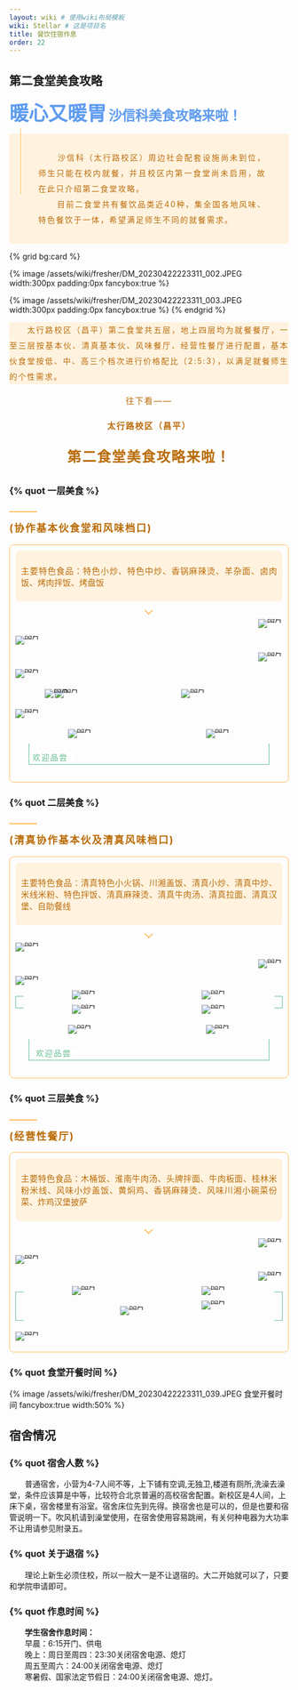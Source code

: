 ```yaml
---
layout: wiki # 使用wiki布局模板
wiki: Stellar # 这是项目名
title: 餐饮住宿作息
order: 22
---
```


## 第二食堂美食攻略

<strong style="box-sizing: border-box; visibility: visible;"><span
        style="text-align: justify; font-size: 35px; color: rgb(95, 156, 239); box-sizing: border-box; visibility: visible;">暖心又暖胃</span></strong>
<strong style="box-sizing: border-box; visibility: visible;"><span
        style="text-align: justify; font-size: 24px; color: rgb(95, 156, 239); box-sizing: border-box; visibility: visible;">沙信科美食攻略来啦！</span></strong>
<section
    style="display: inline-block; width: 100%; vertical-align: top; background-color: rgb(255, 243, 224); align-self: flex-start; flex: 0 0 auto; box-sizing: border-box; visibility: visible;">
    <section
        style="display: flex; flex-flow: row nowrap; margin: -10px 0% 90px; justify-content: flex-start; box-sizing: border-box; visibility: visible;">
        <section
            style="display: inline-block; width: auto; vertical-align: top; flex: 100 100 0%; align-self: flex-start; height: auto; margin-left: 20px; border-left: 1px solid rgb(255, 189, 89); border-bottom-left-radius: 0px; box-sizing: border-box; visibility: visible;">
            <section
                style="text-align: center; justify-content: center; margin: 25px 0% -75px; display: flex; flex-flow: row nowrap; transform: translate3d(-5px, 0px, 0px); box-sizing: border-box; visibility: visible;">
                <section
                    style="display: inline-block; width: 85%; vertical-align: top; flex: 0 0 auto; height: auto; align-self: flex-start; box-sizing: border-box; visibility: visible;">
                    <section
                        style="color: rgb(186, 108, 9); font-size: 14px; line-height: 2; letter-spacing: 2px; text-align: justify; box-sizing: border-box; visibility: visible;">
                        <p
                            style="text-indent: 2.5em; white-space: normal; box-sizing: border-box; visibility: visible;">
                            沙信科（太行路校区）周边社会配套设施尚未到位，师生只能在校内就餐，并且校区内第一食堂尚未启用，故在此只介绍第二食堂攻略。</br>&emsp;&ensp;&ensp;目前二食堂共有餐饮品类近40种，集全国各地风味、特色餐饮于一体，希望满足师生不同的就餐需求。<br
                                style="box-sizing: border-box; visibility: visible;"></p>
                    </section>
                </section>
            </section>
        </section>
    </section>
</section>


{% grid bg:card %}
<!-- cell left -->
{% image /assets/wiki/fresher/DM_20230422223311_002.JPEG width:300px padding:0px  fancybox:true %}
<!-- cell right -->
{% image /assets/wiki/fresher/DM_20230422223311_003.JPEG width:300px padding:0px  fancybox:true %}
{% endgrid %}

<div class="tag-plugin note" style="background:rgb(255, 243, 224);border:0px;">
    <div class="body">
        <p
            style="color: rgb(186, 108, 9); font-size: 14px; line-height: 2; letter-spacing: 2px; text-align: justify; box-sizing: border-box; visibility: visible;">
            &emsp;&emsp;太行路校区（昌平）第二食堂共五层，地上四层均为就餐餐厅，一至三层按基本伙、清真基本伙、风味餐厅、经营性餐厅进行配置，基本伙食堂按低、中、高三个档次进行价格配比（2:5:3），以满足就餐师生的个性需求。
        </p>
    </div>
</div>

<section
    style="color: rgb(186, 108, 9);text-align: center;letter-spacing: 1.8px;font-size: 15px;line-height: 2;box-sizing: border-box;">
    <p style="box-sizing: border-box;text-align: center;">往下看——</p>
    <p style="box-sizing: border-box;text-align: center;"><span
            style="box-sizing: border-box;text-align: center;"><strong
                style="box-sizing: border-box;text-align: center;">太行路校区（昌平）</strong></span></p>
    <p style="text-align: center;box-sizing: border-box;"><span style="font-size: 25px;box-sizing: border-box;"><strong
                style="box-sizing: border-box;text-align: center;">第二食堂美食攻略来啦！</strong></span></p>
</section>

### {% quot 一层美食 %}
<!-- 一层美食 -->
<section
    style="display: inline-block;vertical-align: top;width: 100%;align-self: flex-start;flex: 0 0 auto;height: auto;box-sizing: border-box;">
    <section
        style="text-align: left;justify-content: flex-start;margin-top: 10px;margin-right: 0%;margin-left: 0%;display: flex;flex-flow: row nowrap;box-sizing: border-box;">
        <section
            style="display: inline-block;width: auto;vertical-align: top;min-width: 10%;max-width: 100%;flex: 0 0 auto;height: auto;padding-right: 10px;border-bottom: 2px solid rgb(255, 189, 89);border-bottom-right-radius: 0px;align-self: flex-start;box-sizing: border-box;">
            <!-- <section
                style="font-size: 20px;color: rgb(186, 108, 9);letter-spacing: 3px;line-height: 1.2;text-align: justify;box-sizing: border-box;">
                <p style="white-space: normal;box-sizing: border-box;font-size: 25px;"><strong
                        style="box-sizing: border-box;">一层美食</strong></p>
            </section> -->
        </section>
    </section>
    <section style="color: rgb(186, 108, 9);line-height: 1.2;letter-spacing: 2px;box-sizing: border-box;">
        <p style="white-space: normal;box-sizing: border-box;font-size: 18px;"><b><strong
                    style="box-sizing: border-box;">(协作基本伙食堂和风味档口)</strong></b></p>
    </section>
</section>
<section
    style="display: inline-block;width: 100%;vertical-align: top;border-width: 1px;border-radius: 8px;border-style: solid;border-color: rgb(255, 189, 89);overflow: hidden;box-shadow: rgb(255, 189, 89) 0px 0px 0px;background-color: rgba(255, 255, 255, 0);padding-bottom: 10px;flex: 0 0 auto;height: auto;align-self: flex-start;box-sizing: border-box;">
    <section style="justify-content: center;display: flex;flex-flow: row nowrap;box-sizing: border-box;">
        <section
            style="display: inline-block;width: 100%;vertical-align: top;box-shadow: rgb(0, 0, 0) 0px 0px 0px;padding-top: 10px;padding-right: 10px;padding-left: 10px;align-self: flex-start;flex: 0 0 auto;box-sizing: border-box;align:center;">
            <section style="justify-content: center;display: flex;flex-flow: row nowrap;box-sizing: border-box;">
                <section
                    style="display: inline-block;width: 100%;vertical-align: top;background-color: rgb(255, 243, 224);padding: 10px;border-width: 0px;border-radius: 8px;border-style: none;border-color: rgb(62, 62, 62);overflow: hidden;align-self: flex-start;flex: 0 0 auto;box-sizing: border-box;">
                    <section style="text-align: justify;font-size: 15px;box-sizing: border-box;">
                        <p style="white-space: normal;box-sizing: border-box;color: rgb(186, 108, 9);">
                            主要特色食品：特色小炒、特色中炒、香锅麻辣烫、羊杂面、卤肉饭、烤肉拌饭、烤盘饭</p>
                    </section>
                </section>
            </section>
            <section style="margin-top: 10px;margin-bottom: 10px;box-sizing: border-box;text-align: center;">
                <section
                    style="display: inline-block;vertical-align: middle;width: 0.8em;height: 0.8em;line-height: 1;padding: 2px;border-left: 2px solid rgb(255, 189, 89);border-bottom: 2px solid rgb(255, 189, 89);transform: rotate(-45deg);-webkit-transform: rotate(-45deg);-moz-transform: rotate(-45deg);-o-transform: rotate(-45deg);border-top-color: rgb(255, 189, 89);border-right-color: rgb(255, 189, 89);box-sizing: border-box;">
                    <svg viewBox="0 0 1 1" style="float:left;line-height:0;width:0;vertical-align:top;"></svg></section>
            </section>
            <section style="text-align: right;margin-bottom: 14px;line-height: 0;box-sizing: border-box;">
                <section
                    style="max-width: 100%;vertical-align: middle;display: inline-block;line-height: 0;width: 77%;height: auto;box-sizing: border-box;">
                    <img src="/assets/wiki/fresher/DM_20230422223311_005.JPEG" _width="100%" crossorigin="anonymous"
                        alt="图片" data-fail="0" fancybox="true" fancybox="true"></section>
            </section>
            <section style="text-align: left;margin-bottom: 14px;line-height: 0;box-sizing: border-box;">
                <section
                    style="max-width: 100%;vertical-align: middle;display: inline-block;line-height: 0;width: 76%;height: auto;box-sizing: border-box;">
                    <img src="/assets/wiki/fresher/DM_20230422223311_006.JPEG" _width="100%" crossorigin="anonymous"
                        alt="图片" data-fail="0" fancybox="true" fancybox="true"></section>
            </section>
            <section style="text-align: right;margin-bottom: 14px;line-height: 0;box-sizing: border-box;">
                <section
                    style="max-width: 100%;vertical-align: middle;display: inline-block;line-height: 0;width: 77%;height: auto;box-sizing: border-box;">
                    <img src="/assets/wiki/fresher/DM_20230422223311_007.JPEG" _width="100%" crossorigin="anonymous"
                        alt="图片" data-fail="0" fancybox="true" fancybox="true"></section>
            </section>
            <section style="margin-top: 10px;margin-bottom: 10px;line-height: 0;box-sizing: border-box;">
                <section
                    style="max-width: 100%;vertical-align: middle;display: inline-block;line-height: 0;box-sizing: border-box;">
                    <img src="/assets/wiki/fresher/DM_20230422223311_008.JPEG" _width="100%" crossorigin="anonymous"
                        alt="图片" data-fail="0" fancybox="true" fancybox="true"></section>
            </section>
            <section
                style="display: flex;flex-flow: row nowrap;text-align: left;justify-content: flex-start;box-sizing: border-box;">
                <section
                    style="display: inline-block;vertical-align: middle;width: auto;flex: 0 0 auto;align-self: center;min-width: 10%;max-width: 100%;height: auto;box-sizing: border-box;">
                    <section
                        style="display: flex;flex-flow: row nowrap;text-align: center;justify-content: center;box-sizing: border-box;">
                        <section
                            style="display: inline-block;vertical-align: middle;width: auto;flex: 0 0 0%;align-self: center;height: auto;z-index: 4;box-sizing: border-box;">
                            <section style="margin-right: 0%;margin-left: 0%;line-height: 0;box-sizing: border-box;">
                                <section
                                    style="max-width: 100%;vertical-align: middle;display: inline-block;line-height: 0;width: 150px;height: auto;box-sizing: border-box;">
                                    <img src="/assets/wiki/fresher/DM_20230422223311_009.JPEG" _width="100%"
                                        crossorigin="anonymous" alt="图片" data-fail="0" fancybox="true" fancybox="true">
                                </section>
                            </section>
                        </section>
                        <section
                            style="display: inline-block;vertical-align: middle;width: auto;margin-left: -105px;flex: 0 0 0%;align-self: center;height: auto;box-sizing: border-box;">
                            <section style="margin-right: 0%;margin-left: 0%;line-height: 0;box-sizing: border-box;">
                                <section
                                    style="max-width: 100%;vertical-align: middle;display: inline-block;line-height: 0;width: 95px;height: auto;box-sizing: border-box;">
                                    <img src="/assets/wiki/fresher/DM_20230422223311_010.JPEG" _width="100%"
                                        crossorigin="anonymous" alt="图片" data-fail="0" fancybox="true" fancybox="true">
                                </section>
                            </section>
                        </section>
                    </section>
                </section>
                <section
                    style="display: inline-block;vertical-align: middle;width: auto;flex: 100 100 0%;align-self: center;height: auto;padding-left: 20px;box-sizing: border-box;">
                    <section
                        style="text-align: center;margin-top: 10px;margin-bottom: 10px;line-height: 0;box-sizing: border-box;">
                        <section
                            style="max-width: 100%;vertical-align: middle;display: inline-block;line-height: 0;box-sizing: border-box;">
                            <img src="/assets/wiki/fresher/DM_20230422223311_011.JPEG" _width="100%"
                                crossorigin="anonymous" alt="图片" data-fail="0" fancybox="true" fancybox="true">
                        </section>
                    </section>
                </section>
            </section>
            <section style="margin-top: 10px;margin-bottom: 10px;line-height: 0;box-sizing: border-box;">
                <section
                    style="max-width: 100%;vertical-align: middle;display: inline-block;line-height: 0;box-sizing: border-box;">
                    <img src="/assets/wiki/fresher/DM_20230422223311_012.JPEG" _width="100%" crossorigin="anonymous"
                        alt="图片" data-fail="0" fancybox="true" fancybox="true"></section>
            </section>
            <section style="display: flex;width: 100%;flex-flow: column nowrap;box-sizing: border-box;">
                <section style="z-index: 3;box-sizing: border-box;">
                    <section
                        style="text-align: left;justify-content: flex-start;display: flex;flex-flow: row nowrap;box-sizing: border-box;">
                        <section
                            style="display: inline-block;vertical-align: top;width: 50%;align-self: flex-start;flex: 0 0 auto;padding-right: 8px;box-sizing: border-box;">
                            <section
                                style="text-align: center;margin-top: 10px;margin-bottom: 10px;line-height: 0;box-sizing: border-box;">
                                <section
                                    style="max-width: 100%;vertical-align: middle;display: inline-block;line-height: 0;box-sizing: border-box;">
                                    <img src="/assets/wiki/fresher/DM_20230422223311_013.JPEG" _width="100%"
                                        crossorigin="anonymous" alt="图片" data-fail="0" fancybox="true" fancybox="true">
                                </section>
                            </section>
                        </section>
                        <section
                            style="display: inline-block;vertical-align: top;width: 50%;align-self: flex-start;flex: 0 0 auto;padding-left: 8px;box-sizing: border-box;">
                            <section
                                style="text-align: center;margin-top: 10px;margin-bottom: 10px;line-height: 0;box-sizing: border-box;">
                                <section
                                    style="max-width: 100%;vertical-align: middle;display: inline-block;line-height: 0;box-sizing: border-box;">
                                    <img src="/assets/wiki/fresher/DM_20230422223311_014.JPEG" _width="100%"
                                        crossorigin="anonymous" alt="图片" data-fail="0" fancybox="true" fancybox="true">
                                </section>
                            </section>
                        </section>
                    </section>
                </section>
            </section>
            <section
                style="justify-content: center;display: flex;flex-flow: row nowrap;margin-bottom: 21px;box-sizing: border-box;">
                <section
                    style="display: inline-block;width: 90%;vertical-align: top;align-self: flex-start;flex: 0 0 auto;border-bottom: 1px solid rgb(97, 188, 142);border-left: 1px solid rgb(97, 188, 142);border-right: 1px solid rgb(97, 188, 142);height: auto;box-sizing: border-box;">
                    <section style="isolation: isolate;margin-bottom: -11px;box-sizing: border-box;">
                        <section style="color: rgb(97, 188, 142);letter-spacing: 2px;box-sizing: border-box;">
                            <p style="box-sizing: border-box;"><span
                                    style="background-color: rgb(255, 255, 255);box-sizing: border-box;">&nbsp;<span
                                        style="background-color: rgb(254, 255, 255);font-size: 14px;box-sizing: border-box;">欢迎品尝</span>&nbsp;&nbsp;</span>
                            </p>
                        </section>
                    </section>
                </section>
            </section>
            <section style="justify-content: center;display: flex;flex-flow: row nowrap;box-sizing: border-box;">
            </section>
        </section>
    </section>
</section>

### {% quot 二层美食 %}
<!-- 二层美食 -->
<section
    style="display: inline-block;vertical-align: top;width: 100%;align-self: flex-start;flex: 0 0 auto;height: auto;box-sizing: border-box;">
    <section
        style="text-align: left;justify-content: flex-start;margin-top: 10px;margin-right: 0%;margin-left: 0%;display: flex;flex-flow: row nowrap;box-sizing: border-box;">
        <section
            style="display: inline-block;width: auto;vertical-align: top;min-width: 10%;max-width: 100%;flex: 0 0 auto;height: auto;padding-right: 10px;border-bottom: 2px solid rgb(255, 189, 89);border-bottom-right-radius: 0px;align-self: flex-start;box-sizing: border-box;">
            <!-- <section
                style="font-size: 20px;color: rgb(186, 108, 9);letter-spacing: 3px;line-height: 1.2;text-align: justify;box-sizing: border-box;">
                <p style="white-space: normal;box-sizing: border-box;font-size: 25px;"><strong
                        style="box-sizing: border-box;">二层美食</strong></p>
            </section> -->
        </section>
    </section>
    <section style="color: rgb(186, 108, 9);line-height: 1.2;letter-spacing: 2px;box-sizing: border-box;">
        <p style="white-space: normal;box-sizing: border-box;font-size: 18px;"><b><strong
                    style="box-sizing: border-box;">(清真协作基本伙及清真风味档口)</strong></b></p>
    </section>
</section>
<section
    style="display: inline-block;width: 100%;vertical-align: top;border-width: 1px;border-radius: 8px;border-style: solid;border-color: rgb(255, 189, 89);overflow: hidden;box-shadow: rgb(255, 189, 89) 0px 0px 0px;background-color: rgba(255, 255, 255, 0);padding-bottom: 10px;flex: 0 0 auto;height: auto;align-self: flex-start;box-sizing: border-box;">
    <section style="justify-content: center;display: flex;flex-flow: row nowrap;box-sizing: border-box;" ">
        <section
            style=" display: inline-block;width: 100%;vertical-align: top;box-shadow: rgb(0, 0, 0) 0px 0px
        0px;padding-top: 10px;padding-right: 10px;padding-left: 10px;align-self: flex-start;flex: 0 0 auto;box-sizing:
        border-box;">
        <section style="justify-content: center;display: flex;flex-flow: row nowrap;box-sizing: border-box;" ">
                <section
                    style=" display: inline-block;width: 100%;vertical-align: top;background-color: rgb(255, 243,
            224);padding: 10px;border-width: 0px;border-radius: 8px;border-style: none;border-color: rgb(62, 62,
            62);overflow: hidden;align-self: flex-start;flex: 0 0 auto;box-sizing: border-box;">
            <section style="text-align: justify;font-size: 15px;box-sizing: border-box;" ">
                        <p style=" white-space: normal;box-sizing: border-box;color: rgb(186, 108, 9);">
                主要特色食品：清真特色小火锅、川湘盖饭、清真小炒、清真中炒、米线米粉、特色拌饭、清真麻辣烫、清真牛肉汤、清真拉面、清真汉堡、自助餐线</p>
            </section>
        </section>
    </section>
    <section style="margin-top: 10px;margin-bottom: 10px;box-sizing: border-box;text-align: center;" ">
                <section
                    style=" display: inline-block;vertical-align: middle;width: 0.8em;height: 0.8em;line-height:
        1;padding: 2px;border-left: 2px solid rgb(255, 189, 89);border-bottom: 2px solid rgb(255, 189, 89);transform:
        rotate(-45deg);-webkit-transform: rotate(-45deg);-moz-transform: rotate(-45deg);-o-transform:
        rotate(-45deg);border-top-color: rgb(255, 189, 89);border-right-color: rgb(255, 189, 89);box-sizing:
        border-box;">
        <svg viewBox="0 0 1 1" style="float:left;line-height:0;width:0;vertical-align:top;"></svg></section>
</section>
<section style="text-align: left;margin-bottom: 14px;line-height: 0;box-sizing: border-box;" ">
                <section
                    style=" max-width: 100%;vertical-align: middle;display: inline-block;line-height: 0;width:
    79%;height: auto;box-sizing: border-box;">
    <img src="/assets/wiki/fresher/DM_20230422223311_016.JPEG" _width="100%" crossorigin="anonymous" alt="图片"
        data-fail="0" fancybox="true"></section>
</section>
<section style="text-align: right;margin-bottom: 14px;line-height: 0;box-sizing: border-box;" ">
                <section
                    style=" max-width: 100%;vertical-align: middle;display: inline-block;line-height: 0;width:
    79%;height: auto;box-sizing: border-box;">
    <img src="/assets/wiki/fresher/DM_20230422223311_017.JPEG" _width="100%" crossorigin="anonymous" alt="图片"
        data-fail="0" fancybox="true"></section>
</section>
<section style="text-align: left;margin-bottom: 14px;line-height: 0;box-sizing: border-box;" ">
                <section
                    style=" max-width: 100%;vertical-align: middle;display: inline-block;line-height: 0;width:
    79%;height: auto;box-sizing: border-box;">
    <img src="/assets/wiki/fresher/DM_20230422223311_018.JPEG" _width="100%" crossorigin="anonymous" alt="图片"
        data-fail="0" fancybox="true"></section>
</section>
<section
    style="text-align: left;justify-content: flex-start;display: flex;flex-flow: row nowrap;margin-top: 20px;margin-bottom: 20px;box-sizing: border-box;" ">
                <section
                    style=" display: inline-block;vertical-align: top;width: 15px;align-self: stretch;flex: 0 0
    auto;border-top: 1px solid rgb(97, 188, 142);border-bottom: 1px solid rgb(97, 188, 142);border-left: 1px solid
    rgb(97, 188, 142);height: auto;box-sizing: border-box;">
    <svg viewBox="0 0 1 1" style="float:left;line-height:0;width:0;vertical-align:top;"></svg></section>
<section
    style="display: inline-block;vertical-align: top;width: auto;align-self: stretch;flex: 100 100 0%;height: auto;box-sizing: border-box;">
    <section style="justify-content: flex-start;display: flex;flex-flow: row nowrap;box-sizing: border-box;" ">
                        <section
                            style=" display: inline-block;vertical-align: top;width: 50%;align-self: flex-start;flex: 0
        0 auto;padding-right: 8px;box-sizing: border-box;">
        <section style="text-align: center;margin-top: -10px;margin-bottom: 10px;line-height: 0;box-sizing: border-box;" ">
                                <section
                                    style=" max-width: 100%;vertical-align: middle;display: inline-block;line-height:
            0;box-sizing: border-box;">
            <img src="/assets/wiki/fresher/DM_20230422223311_019.JPEG" _width="100%" crossorigin="anonymous" alt="图片"
                data-fail="0" fancybox="true"></section>
    </section>
</section>
<section
    style="display: inline-block;vertical-align: top;width: 50%;align-self: flex-start;flex: 0 0 auto;padding-left: 8px;box-sizing: border-box;">
    <section style="text-align: center;margin-top: -10px;margin-bottom: 10px;line-height: 0;box-sizing: border-box;" ">
                                <section
                                    style=" max-width: 100%;vertical-align: middle;display: inline-block;line-height:
        0;box-sizing: border-box;">
        <img src="/assets/wiki/fresher/DM_20230422223311_020.JPEG" _width="100%" crossorigin="anonymous" alt="图片"
            data-fail="0" fancybox="true"></section>
</section>
</section>
</section>
<section style="justify-content: flex-start;display: flex;flex-flow: row nowrap;box-sizing: border-box;" ">
                        <section
                            style=" display: inline-block;vertical-align: top;width: 50%;align-self: flex-start;flex: 0
    0 auto;padding-right: 8px;box-sizing: border-box;">
    <section style="text-align: center;margin-bottom: -10px;line-height: 0;box-sizing: border-box;" ">
                                <section
                                    style=" max-width: 100%;vertical-align: middle;display: inline-block;line-height:
        0;box-sizing: border-box;">
        <img src="/assets/wiki/fresher/DM_20230422223311_021.JPEG" _width="100%" crossorigin="anonymous" alt="图片"
            data-fail="0" fancybox="true"></section>
</section>
</section>
<section
    style="display: inline-block;vertical-align: top;width: 50%;align-self: flex-start;flex: 0 0 auto;padding-left: 8px;box-sizing: border-box;">
    <section style="text-align: center;margin-bottom: -10px;line-height: 0;box-sizing: border-box;" ">
                                <section
                                    style=" max-width: 100%;vertical-align: middle;display: inline-block;line-height:
        0;box-sizing: border-box;">
        <img src="/assets/wiki/fresher/DM_20230422223311_022.JPEG" _width="100%" crossorigin="anonymous" alt="图片"
            data-fail="0" fancybox="true"></section>
</section>
</section>
</section>
</section>
<section
    style="display: inline-block;vertical-align: top;width: 15px;align-self: stretch;flex: 0 0 auto;border-top: 1px solid rgb(97, 188, 142);border-bottom: 1px solid rgb(97, 188, 142);border-right: 1px solid rgb(97, 188, 142);height: auto;box-sizing: border-box;">
    <svg viewBox="0 0 1 1" style="float:left;line-height:0;width:0;vertical-align:top;"></svg></section>
</section>
<section style="display: flex;width: 100%;flex-flow: column nowrap;box-sizing: border-box;" ">
                <section style=" z-index: 3;box-sizing: border-box;" ">
                    <section
                        style=" text-align: left;justify-content: flex-start;display: flex;flex-flow: row
    nowrap;box-sizing: border-box;">
    <section
        style="display: inline-block;vertical-align: top;width: 50%;align-self: flex-start;flex: 0 0 auto;padding-right: 8px;box-sizing: border-box;">
        <section style="text-align: center;margin-top: 10px;margin-bottom: 10px;line-height: 0;box-sizing: border-box;" ">
                                <section
                                    style=" max-width: 100%;vertical-align: middle;display: inline-block;line-height:
            0;box-sizing: border-box;">
            <img src="/assets/wiki/fresher/DM_20230422223311_023.JPEG" _width="100%" crossorigin="anonymous" alt="图片"
                data-fail="0" fancybox="true"></section>
    </section>
</section>
<section
    style="display: inline-block;vertical-align: top;width: 50%;align-self: flex-start;flex: 0 0 auto;padding-left: 8px;box-sizing: border-box;">
    <section style="text-align: center;margin-top: 10px;margin-bottom: 10px;line-height: 0;box-sizing: border-box;" ">
                                <section
                                    style=" max-width: 100%;vertical-align: middle;display: inline-block;line-height:
        0;box-sizing: border-box;">
        <img src="/assets/wiki/fresher/DM_20230422223311_024.JPEG" _width="100%" crossorigin="anonymous" alt="图片"
            data-fail="0" fancybox="true"></section>
</section>
</section>
</section>
</section>
</section>
<section style="justify-content: center;display: flex;flex-flow: row nowrap;margin-bottom: 21px;box-sizing: border-box;" ">
                <section
                    style=" display: inline-block;width: 90%;vertical-align: top;align-self: flex-start;flex: 0 0
    auto;border-bottom: 1px solid rgb(97, 188, 142);border-left: 1px solid rgb(97, 188, 142);border-right: 1px solid
    rgb(97, 188, 142);height: auto;box-sizing: border-box;">
    <section style="isolation: isolate;margin-bottom: -11px;box-sizing: border-box;" ">
                        <section style=" color: rgb(97, 188, 142);letter-spacing: 2px;box-sizing: border-box;">
        <p style="box-sizing: border-box;"><span
                style="background-color: rgb(255, 255, 255);box-sizing: border-box;">&nbsp; <span
                    style="background-color: rgb(254, 255, 255);font-size: 14px;box-sizing: border-box;">欢迎品尝</span>&nbsp;&nbsp;</span>
        </p>
    </section>
</section>
</section>
</section>
<section style="text-align: justify;box-sizing: border-box;" ">
            </section>
        </section>
    </section>
</section>

### {% quot 三层美食 %}
<!-- 三层美食 -->
<section
    style=" display: inline-block;vertical-align: top;width: 100%;align-self: flex-start;flex: 0 0 auto;height:
    auto;box-sizing: border-box;">
    <section
        style="text-align: left;justify-content: flex-start;margin-top: 10px;margin-right: 0%;margin-left: 0%;display: flex;flex-flow: row nowrap;box-sizing: border-box;">
        <section
            style="display: inline-block;width: auto;vertical-align: top;min-width: 10%;max-width: 100%;flex: 0 0 auto;height: auto;padding-right: 10px;border-bottom: 2px solid rgb(255, 189, 89);border-bottom-right-radius: 0px;align-self: flex-start;box-sizing: border-box;">
            <!-- <section
                style="font-size: 20px;color: rgb(186, 108, 9);letter-spacing: 3px;line-height: 1.2;text-align: justify;box-sizing: border-box;">
                <p style="white-space: normal;box-sizing: border-box;font-size: 25px;"><strong
                        style="box-sizing: border-box;">二层美食</strong></p>
            </section> -->
        </section>
    </section>
    <section style="color: rgb(186, 108, 9);line-height: 1.2;letter-spacing: 2px;box-sizing: border-box;">
        <p style="white-space: normal;box-sizing: border-box;font-size: 18px;"><b><strong
                    style="box-sizing: border-box;">(经营性餐厅)</strong></b></p>
    </section>
</section>
<section
    style="display: inline-block;width: 100%;vertical-align: top;border-width: 1px;border-radius: 8px;border-style: solid;border-color: rgb(255, 189, 89);overflow: hidden;box-shadow: rgb(255, 189, 89) 0px 0px 0px;background-color: rgba(255, 255, 255, 0);padding-bottom: 10px;flex: 0 0 auto;height: auto;align-self: flex-start;box-sizing: border-box;">
    <section style="justify-content: center;display: flex;flex-flow: row nowrap;box-sizing: border-box;">
        <section
            style="display: inline-block;width: 100%;vertical-align: top;box-shadow: rgb(0, 0, 0) 0px 0px 0px;padding-top: 10px;padding-right: 10px;padding-left: 10px;align-self: flex-start;flex: 0 0 auto;box-sizing: border-box;">
            <section style="justify-content: center;display: flex;flex-flow: row nowrap;box-sizing: border-box;">
                <section
                    style="display: inline-block;width: 100%;vertical-align: top;background-color: rgb(255, 243, 224);padding: 10px;border-width: 0px;border-radius: 8px;border-style: none;border-color: rgb(62, 62, 62);overflow: hidden;align-self: flex-start;flex: 0 0 auto;box-sizing: border-box;">
                    <section style="text-align: justify;font-size: 15px;box-sizing: border-box;">
                        <p style="white-space: normal;box-sizing: border-box;color: rgb(186, 108, 9);">
                            主要特色食品：木桶饭、淮南牛肉汤、头牌拌面、牛肉板面、桂林米粉米线、风味小炒盖饭、黄焖鸡、香锅麻辣烫、风味川湘小碗菜份菜、炸鸡汉堡披萨</p>
                    </section>
                </section>
            </section>
            <section style="margin-top: 10px;margin-bottom: 10px;box-sizing: border-box;text-align:center;">
                <section
                    style="display: inline-block;vertical-align: middle;width: 0.8em;height: 0.8em;line-height: 1;padding: 2px;border-left: 2px solid rgb(255, 189, 89);border-bottom: 2px solid rgb(255, 189, 89);transform: rotate(-45deg);-webkit-transform: rotate(-45deg);-moz-transform: rotate(-45deg);-o-transform: rotate(-45deg);border-top-color: rgb(255, 189, 89);border-right-color: rgb(255, 189, 89);box-sizing: border-box;">
                    <svg viewBox="0 0 1 1"
                        style="float:left;line-height:0;width:0;vertical-align:top;text-align:center;"></svg></section>
            </section>
            <section style="text-align: right;margin-bottom: 14px;line-height: 0;box-sizing: border-box;">
                <section
                    style="max-width: 100%;vertical-align: middle;display: inline-block;line-height: 0;width: 86%;height: auto;box-sizing: border-box;">
                    <img src="/assets/wiki/fresher/DM_20230422223311_025.JPEG" _width="100%" crossorigin="anonymous"
                        alt="图片" data-fail="0" fancybox="true"></section>
            </section>
            <section style="text-align: left;margin-bottom: 14px;line-height: 0;box-sizing: border-box;">
                <section
                    style="max-width: 100%;vertical-align: middle;display: inline-block;line-height: 0;width: 86%;height: auto;box-sizing: border-box;">
                    <img src="/assets/wiki/fresher/DM_20230422223311_026.JPEG" _width="100%" crossorigin="anonymous"
                        alt="图片" data-fail="0" fancybox="true"></section>
            </section>
            <section style="text-align: right;margin-bottom: 14px;line-height: 0;box-sizing: border-box;">
                <section
                    style="max-width: 100%;vertical-align: middle;display: inline-block;line-height: 0;width: 86%;height: auto;box-sizing: border-box;">
                    <img src="/assets/wiki/fresher/DM_20230422223311_027.JPEG" _width="100%" crossorigin="anonymous"
                        alt="图片" data-fail="0" fancybox="true"></section>
            </section>
            <section
                style="text-align: left;justify-content: flex-start;display: flex;flex-flow: row nowrap;margin-top: 20px;margin-bottom: 20px;box-sizing: border-box;">
                <section
                    style="display: inline-block;vertical-align: top;width: 15px;align-self: stretch;flex: 0 0 auto;border-top: 1px solid rgb(97, 188, 142);border-bottom: 1px solid rgb(97, 188, 142);border-left: 1px solid rgb(97, 188, 142);height: auto;box-sizing: border-box;">
                    <svg viewBox="0 0 1 1" style="float:left;line-height:0;width:0;vertical-align:top;"></svg></section>
                <section
                    style="display: inline-block;vertical-align: top;width: auto;align-self: stretch;flex: 100 100 0%;height: auto;box-sizing: border-box;">
                    <section
                        style="justify-content: flex-start;display: flex;flex-flow: row nowrap;box-sizing: border-box;">
                        <section
                            style="display: inline-block;vertical-align: top;width: 50%;align-self: flex-start;flex: 0 0 auto;padding-right: 8px;box-sizing: border-box;">
                            <section
                                style="text-align: center;margin-top: -10px;margin-bottom: 10px;line-height: 0;box-sizing: border-box;">
                                <section
                                    style="max-width: 100%;vertical-align: middle;display: inline-block;line-height: 0;box-sizing: border-box;">
                                    <img src="/assets/wiki/fresher/DM_20230422223311_027.JPEG" _width="100%"
                                        crossorigin="anonymous" alt="图片" data-fail="0" fancybox="true"></section>
                            </section>
                        </section>
                        <section
                            style="display: inline-block;vertical-align: top;width: 50%;align-self: flex-start;flex: 0 0 auto;padding-left: 8px;box-sizing: border-box;">
                            <section
                                style="text-align: center;margin-top: -10px;margin-bottom: 10px;line-height: 0;box-sizing: border-box;">
                                <section
                                    style="max-width: 100%;vertical-align: middle;display: inline-block;line-height: 0;box-sizing: border-box;">
                                    <img src="/assets/wiki/fresher/DM_20230422223311_028.JPEG" _width="100%"
                                        crossorigin="anonymous" alt="图片" data-fail="0" fancybox="true"></section>
                            </section>
                        </section>
                    </section>
                    <section
                        style="justify-content: flex-start;display: flex;flex-flow: row nowrap;box-sizing: border-box;">
                        <section
                            style="display: inline-block;vertical-align: top;width: 50%;align-self: flex-start;flex: 0 0 auto;padding-right: 8px;box-sizing: border-box;">
                            <section
                                style="text-align: right;margin-top: 10px;margin-bottom: 10px;line-height: 0;box-sizing: border-box;">
                                <section
                                    style="max-width: 100%;vertical-align: middle;display: inline-block;line-height: 0;width: 100%;height: auto;box-sizing: border-box;">
                                    <img src="/assets/wiki/fresher/DM_20230422223311_029.JPEG" _width="100%"
                                        crossorigin="anonymous" alt="图片" data-fail="0" fancybox="true"></section>
                            </section>
                        </section>
                        <section
                            style="display: inline-block;vertical-align: top;width: 50%;align-self: flex-start;flex: 0 0 auto;padding-left: 8px;box-sizing: border-box;">
                            <section
                                style="text-align: center;margin-bottom: -10px;line-height: 0;box-sizing: border-box;">
                                <section
                                    style="max-width: 100%;vertical-align: middle;display: inline-block;line-height: 0;box-sizing: border-box;">
                                    <img src="/assets/wiki/fresher/DM_20230422223311_030.JPEG" _width="100%"
                                        crossorigin="anonymous" alt="图片" data-fail="0" fancybox="true"></section>
                            </section>
                        </section>
                    </section>
                </section>
                <section
                    style="display: inline-block;vertical-align: top;width: 15px;align-self: stretch;flex: 0 0 auto;border-top: 1px solid rgb(97, 188, 142);border-bottom: 1px solid rgb(97, 188, 142);border-right: 1px solid rgb(97, 188, 142);height: auto;box-sizing: border-box;">
                    <svg viewBox="0 0 1 1" style="float:left;line-height:0;width:0;vertical-align:top;"></svg></section>
            </section>
            <section style="margin-top: 10px;margin-bottom: 10px;line-height: 0;box-sizing: border-box;">
                <section
                    style="max-width: 100%;vertical-align: middle;display: inline-block;line-height: 0;box-sizing: border-box;">
                    <img src="/assets/wiki/fresher/DM_20230422223311_031.JPEG" _width="100%" crossorigin="anonymous"
                        alt="图片" data-fail="0" fancybox="true"></section>
            </section>
        </section>
    </section>
</section>

### {% quot 食堂开餐时间 %}
{% image /assets/wiki/fresher/DM_20230422223311_039.JPEG 食堂开餐时间 fancybox:true width:50% %}


## 宿舍情况

### {% quot 宿舍人数 %}

<div class="tag-plugin note" style="">
<div class="body">
        <p>&emsp;&emsp;普通宿舍，小营为4-7人间不等，上下铺有空调,无独卫,楼道有厕所,洗澡去澡堂，条件应该算是中等，比较符合北京普遍的高校宿舍配置。新校区是4人间，上床下桌，宿舍楼里有浴室。宿舍床位先到先得。换宿舍也是可以的，但是也要和宿管说明一下。吹风机请到澡堂使用，在宿舍使用容易跳闸，有关何种电器为大功率不让用请参见附录五。</p>
    </div>
</div>

### {% quot 关于退宿 %}

<div class="tag-plugin note" style="">
<div class="body">
        <p>&emsp;&emsp;理论上新生必须住校，所以一般大一是不让退宿的。大二开始就可以了，只要和学院申请即可。</p>
    </div>
</div>

### {% quot 作息时间 %}

<div class="tag-plugin note" style="">
<div class="body">
        <p><b>&emsp;&emsp;学生宿舍作息时间：</b></br>
&emsp;&emsp;早晨：6:15开门、供电</br>
&emsp;&emsp;晚上：周日至周四：23:30关闭宿舍电源、熄灯</br>
      &emsp;&emsp;周五至周六：24:00关闭宿舍电源、熄灯</br>
&emsp;&emsp;寒暑假、国家法定节假日：24:00关闭宿舍电源、熄灯。</br>
</p>
    </div>
</div>
